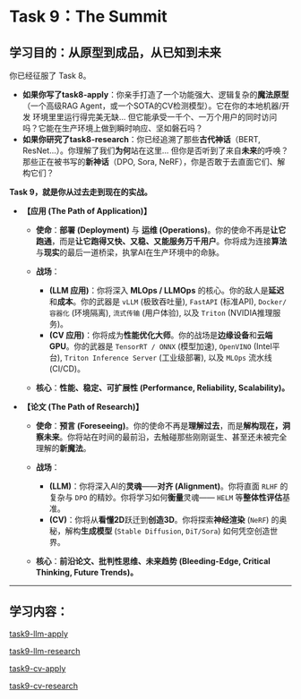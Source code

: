 # Task 9：The Summit

## 学习目的：从**原型**到**成品**，从**已知**到**未来**

你已经征服了 Task 8。

* **如果你写了task8-apply**：你亲手打造了一个功能强大、逻辑复杂的**魔法原型**（一个高级RAG Agent，或一个SOTA的CV检测模型）。它在你的本地机器/开发 环境里里运行得完美无缺... 但它能承受一千个、一万个用户的同时访问吗？它能在生产环境上做到瞬时响应、坚如磐石吗？
* **如果你研究了task8-research**：你已经追溯了那些**古代神话**（BERT, ResNet...）。你理解了我们**为何**站在这里... 但你是否听到了来自**未来**的呼唤？那些正在被书写的**新神话**（DPO, Sora, NeRF），你是否敢于去直面它们、解构它们？

**Task 9，就是你从过去走到现在的实战。**

* **【应用 (The Path of Application)】**

  * **使命**：**部署 (Deployment)** 与 **运维 (Operations)**。你的使命不再是**让它跑通**，而是**让它跑得又快、又稳、又能服务万千用户**。你将成为连接**算法**与**现实**的最后一道桥梁，执掌AI在生产环境中的命脉。
  * **战场**：

    * **(LLM 应用)**：你将深入 **MLOps / LLMOps** 的核心。你的敌人是**延迟**和**成本**。你的武器是 `vLLM` (极致吞吐量), `FastAPI` (标准API), `Docker/容器化` (环境隔离), `流式传输` (用户体验), 以及 `Triton` (NVIDIA推理服务)。
    * **(CV 应用)**：你将成为**性能优化大师**。你的战场是**边缘设备**和**云端GPU**。你的武器是 `TensorRT / ONNX` (模型加速), `OpenVINO` (Intel平台), `Triton Inference Server` (工业级部署), 以及 `MLOps` 流水线 (CI/CD)。
  * **核心**：**性能、稳定、可扩展性 (Performance, Reliability, Scalability)。**

* **【论文 (The Path of Research)】**

  * **使命**：**预言 (Foreseeing)**。你的使命不再是**理解过去**，而是**解构现在，洞察未来**。你将站在时间的最前沿，去触碰那些刚刚诞生、甚至还未被完全理解的**新魔法**。
  * **战场**：

    * **(LLM)**：你将深入AI的**灵魂**——**对齐 (Alignment)**。你将直面 `RLHF` 的复杂与 `DPO` 的精妙。你将学习如何**衡量**灵魂—— `HELM` 等**整体性评估**基准。
    * **(CV)**：你将从**看懂2D**跃迁到**创造3D**。你将探索**神经渲染** (`NeRF`) 的奥秘，解构**生成模型** (`Stable Diffusion`, `DiT/Sora`) 如何凭空创造世界。
  * **核心**：**前沿论文、批判性思维、未来趋势 (Bleeding-Edge, Critical Thinking, Future Trends)。**

---

## 学习内容：

[task9-llm-apply](task9-llm-apply.md)

[task9-llm-research](task9-llm-research.md)

[task9-cv-apply](task9-cv-apply.md)

[task9-cv-research](task9-cv-research.md)
